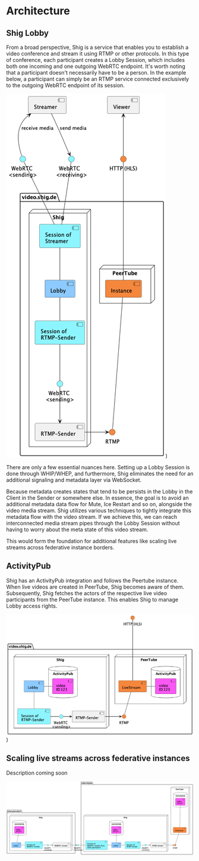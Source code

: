 # Architecture

## Shig Lobby 

From a broad perspective, Shig is a service that enables you to establish a video conference and stream it using RTMP or other protocols. 
In this type of conference, each participant creates a Lobby Session, which includes both one incoming and one outgoing WebRTC endpoint. 
It's worth noting that a participant doesn't necessarily have to be a person. 
In the example below, a participant can simply be an RTMP service connected exclusively to the outgoing WebRTC endpoint of its session.

!["shig media stream"](./uml/component/shig-media-stream.png))

There are only a few essential nuances here. 
Setting up a Lobby Session is done through WHIP/WHEP, and furthermore, Shig eliminates the need for an additional signaling and metadata layer via WebSocket.

Because metadata creates states that tend to be persists in the Lobby in the Client in the Sender or somewhere else.
In essence, the goal is to avoid an additional metadata data flow for Mute, Ice Restart and so on, alongside the video media stream.
Shig utilizes various techniques to tightly integrate this metadata flow with the video stream.
If we achieve this, we can reach interconnected media stream pipes through the Lobby Session without having to worry about the meta state of this video stream.

This would form the foundation for additional features like scaling live streams across federative instance borders.

## ActivityPub
Shig has an ActivityPub integration and follows the Peertube instance.
When live videos are created in PeerTube, Shig becomes aware of them. 
Subsequently, Shig fetches the actors of the respective live video participants from the PeerTube instance. 
This enables Shig to manage Lobby access rights.

!["shig activity_pub"](./uml/component/shig-activitypub.png))


## Scaling live streams across federative instances

Description coming soon

!["shig activity_pub"](./uml/component/shig-federative-stream.png)




